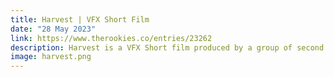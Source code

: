 ```yaml
---
title: Harvest | VFX Short Film
date: "28 May 2023"
link: https://www.therookies.co/entries/23262
description: Harvest is a VFX Short film produced by a group of second year students at the University of Hertfordshire.
image: harvest.png
---
```

